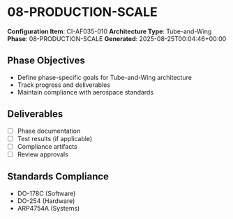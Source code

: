 # 08-PRODUCTION-SCALE

**Configuration Item**: CI-AF035-010
**Architecture Type**: Tube-and-Wing
**Phase**: 08-PRODUCTION-SCALE
**Generated**: 2025-08-25T00:04:46+00:00

## Phase Objectives
- Define phase-specific goals for Tube-and-Wing architecture
- Track progress and deliverables
- Maintain compliance with aerospace standards

## Deliverables
- [ ] Phase documentation
- [ ] Test results (if applicable)
- [ ] Compliance artifacts
- [ ] Review approvals

## Standards Compliance
- DO-178C (Software)
- DO-254 (Hardware)
- ARP4754A (Systems)
